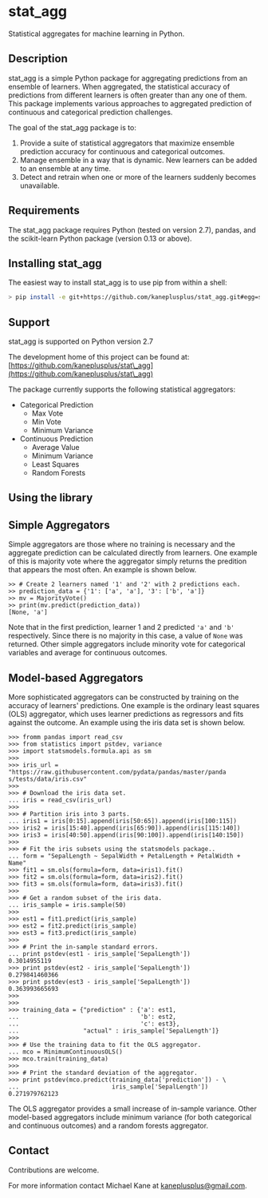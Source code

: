 stat\_agg
===

Statistical aggregates for machine learning in Python.

Description
---

stat\_agg is a simple Python package for aggregating predictions from an ensemble
of learners. When aggregated, the statistical accuracy of predictions
from different learners is often greater than any one of them. This package implements
various approaches to aggregated prediction of continuous and categorical 
prediction challenges.


The goal of the stat\_agg package is to:

1. Provide a suite of statistical aggregators that maximize ensemble
prediction accuracy for continuous and categorical outcomes.
2. Manage ensemble in a way that is dynamic. New learners
can be added to an ensemble at any time.
3. Detect and retrain when one or more of the learners suddenly becomes
unavailable.

Requirements
---

The stat\_agg package requires Python (tested on version 2.7), pandas, 
and the scikit-learn Python package (version 0.13 or above).

Installing stat\_agg
---

The easiest way to install stat\_agg is to use pip from within a shell:

```bash
> pip install -e git+https://github.com/kaneplusplus/stat_agg.git#egg=stat_agg
```

Support
---

stat_agg is supported on Python version 2.7

The development home of this project can be found at: [https://github.com/kaneplusplus/stat\_agg](https://github.com/kaneplusplus/stat\_agg)

The package currently supports the following statistical aggregators:
- Categorical Prediction 
    - Max Vote
    - Min Vote
    - Minimum Variance
- Continuous Prediction
    - Average Value
    - Minimum Variance
    - Least Squares
    - Random Forests

Using the library
---

## Simple Aggregators

Simple aggregators are those where no training is necessary and the aggregate
prediction can be calculated directly from learners. One example of this is
majority vote where the aggregator simply returns the predition that appears the
most often. An example is shown below.

```{Python}
>> # Create 2 learners named '1' and '2' with 2 predictions each.
>> prediction_data = {'1': ['a', 'a'], '3': ['b', 'a']}
>> mv = MajorityVote()
>> print(mv.predict(prediction_data))
[None, 'a']
```
Note that in the first prediction, learner 1 and 2 predicted ```'a'``` and 
```'b'``` respectively. Since there is no majority in this case, a value of
```None``` was returned. Other simple aggregators include minority vote for
categorical variables and average for continuous outcomes.

## Model-based Aggregators

More sophisticated aggregators can be constructed by training on the
accuracy of learners' predictions. One example is the ordinary least squares (OLS)
aggregator, which uses learner predictions as regressors and fits against the
outcome. An example using the iris data set is shown below.

```{Python}
>>> fromm pandas import read_csv
>>> from statistics import pstdev, variance
>>> import statsmodels.formula.api as sm
>>> 
>>> iris_url = "https://raw.githubusercontent.com/pydata/pandas/master/panda s/tests/data/iris.csv" 
>>> 
>>> # Download the iris data set.
... iris = read_csv(iris_url)
>>> 
>>> # Partition iris into 3 parts.
... iris1 = iris[0:15].append(iris[50:65]).append(iris[100:115])
>>> iris2 = iris[15:40].append(iris[65:90]).append(iris[115:140])
>>> iris3 = iris[40:50].append(iris[90:100]).append(iris[140:150])
>>> 
>>> # Fit the iris subsets using the statsmodels package..
... form = "SepalLength ~ SepalWidth + PetalLength + PetalWidth + Name"
>>> fit1 = sm.ols(formula=form, data=iris1).fit()
>>> fit2 = sm.ols(formula=form, data=iris2).fit()
>>> fit3 = sm.ols(formula=form, data=iris3).fit()
>>> 
>>> # Get a random subset of the iris data.
... iris_sample = iris.sample(50)
>>> 
>>> est1 = fit1.predict(iris_sample)
>>> est2 = fit2.predict(iris_sample)
>>> est3 = fit3.predict(iris_sample)
>>> 
>>> # Print the in-sample standard errors.
... print pstdev(est1 - iris_sample['SepalLength'])
0.3014955119
>>> print pstdev(est2 - iris_sample['SepalLength'])
0.279841460366
>>> print pstdev(est3 - iris_sample['SepalLength'])
0.363993665693
>>> 
>>> 
>>> training_data = {"prediction" : {'a': est1,
...                                  'b': est2,
...                                  'c': est3},
...                  "actual" : iris_sample['SepalLength']}
>>> 
>>> # Use the training data to fit the OLS aggregator.
... mco = MinimumContinuousOLS()
>>> mco.train(training_data)
>>> 
>>> # Print the standard deviation of the aggregator.
>>> print pstdev(mco.predict(training_data['prediction']) - \
...                          iris_sample['SepalLength'])
0.271979762123
```
The OLS aggregator provides a small increase of in-sample variance. Other model-based
aggregators include minimum variance (for both categorical and continuous outcomes)
and a random forests aggregator.

Contact
---

Contributions are welcome.

For more information contact Michael Kane at [kaneplusplus@gmail.com](kaneplusplus@gmail.com).

